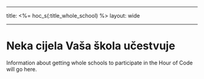 * * *

title: <%= hoc_s(:title_whole_school) %> layout: wide

* * *

# Neka cijela Vaša škola učestvuje

Information about getting whole schools to participate in the Hour of Code will go here.